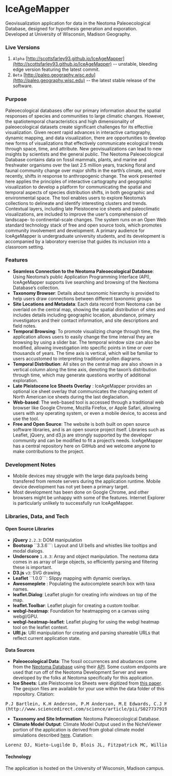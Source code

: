 # IceAgeMapper
Geovisualization application for data in the Neotoma Paleoecological Database, designed for hypothesis generation and exporation.  
Developed at University of Wisconsin, Madison Geography.  

### Live Versions
1.  ```Alpha``` [http://scottsfarley93.github.io/IceAgeMapper](http://scottsfarley93.github.io/IceAgeMapper) -- unstable, bleeding edge 
  version featuring the latest commit.
2.  ```Beta``` [http://paleo.geography.wisc.edu](http://paleo.geography.wisc.edu) -- the latest stable release of the software.

### Purpose
Paleoecological databases offer our primary information about the spatial responses of species and communities to large
climatic changes. However, the spatiotemporal characteristics and high dimensionality of paleoecological
datasets create significant challenges for its effective visualization. Given recent rapid advances in interactive cartography,
dynamic mapping, and data visualization, there are opportunities to develop new forms of visualizations that effectively
communicate ecological trends through space, time, and attribute. New geovisualizations can lead to new
insights by scientists and the general public. The Neotoma Paleoecological Database contains data on fossil mammals,
plants, and marine and freshwater organisms over the last 2.5 million years, tracking floral and faunal community change
over major shifts in the earth’s climate, and, more recently, shifts in response to anthropogenic change. The work presented
here applies the principles of interactive cartography and geographic visualization to develop a platform for communicating
the spatial and temporal aspects of species distribution shifts, in both geographic and environmental space. The
tool enables users to explore Neotoma’s collections to delineate and identify interesting clusters and trends. Contextual
layers, including late Pleistocene ice sheets and paleoclimatic visualizations, are included to improve the user’s comprehension
of landscape- to continental-scale changes. The system runs on an Open Web standard
technology stack of free and open source tools, which promotes community
involvement and development. A primary audience for IceAgeMapper is undergraduate
university students, and its development is accompanied by a laboratory exercise that
guides its inclusion into a classroom setting. 

### Features
- **Seamless Connection to the Neotoma Paleoecological Database**: Using Neotoma’s public Application Programming Interface (API), 
IceAgeMapper supports live
searching and browsing of the Neotoma Database’s collection.
- **Taxonomy Browser**: Details about taxonomic hierarchy is provided to help users draw connections between different
taxonomic groups
- **Site Locations and Metadata**: Each data record from Neotoma can be overlaid on the central map, showing the spatial
distribution of sites and includes details including geographic location, abundance, primary
investigators and their contact information, and site descriptions and field notes. 
- **Temporal Browsing**: To promote visualizing change through time, the application allows users to easily change the time
interval they are browsing by using a slider bar. The temporal window size can also be modified,
allowing investigation into specific points in time or over thousands of years. The time axis is
vertical, which will be familiar to users accustomed to interpreting traditional pollen diagrams.
- **Temporal Distribution**: All sites on the central map are also shown in a vertical column along the time axis, denoting the
taxon’s distribution through time, which may generate questions worthy of additional
exploration.
- **Late Pleistocene Ice Sheets Overlay** : IceAgeMapper provides an optional ice sheet overlay that communicates the changing extent of North American ice sheets during the last deglaciation.
- **Web-based**: The web-based tool is accessed through a traditional web browser like Google Chrome, Mozilla Firefox, or Apple Safari, allowing users with
any operating system, or even a mobile device, to access and use the tool. 
- **Free and Open Source**: The website is both built on open source software libraries, and is an open source project itself. Libraries such as Leaflet, jQuery, and d3.js
are strongly supported by the developer community and can be modified to fit a project’s needs. IceAgeMapper has a central repository here on
GitHub and we welcome anyone to make contributions to the project. 

### Development Notes
- Mobile devices may struggle with the large data payloads being transfered from remote servers during the application runtime.  Mobile device development has not yet been a primary target.  
- Most development has been done on Google Chrome, and other browsers might be unhappy with some of the features.  Internet Explorer is particularly unlikely to successfully run IceAgeMapper.


### Libraries, Data, and Tech
#### Open Source Libraries
- **jQuery** ```2.2.3```: DOM manipulation
- **Bootsrap** ``3.3.6```: Layout and UI bells and whistles like tooltips and modal dialogs.
- **Underscore** ```1.8.3```: Array and object manipulation.  The neotoma data comes in as array of large objects, so efficiently parsing and filtering these is important.
- **D3.js** ```v3```: SVG drawing.
- **Leaflet** ``1.0.0```: Slippy mapping with dynamic overlays.
- **Awesomeplete** : Populating the autocomplete search box with taxa names.
- **leaflet.Dialog**: Leaflet plugin for creating info windows on top of the map.
- **leaflet.Toolbar**: Leaflet plugin for creating a custom toolbar.
- **webgl-heatmap**: Foundation for heatmapping on a canvas using webgl/GPU.
- **webgl-heatmap-leaflet**: Leaflet pluging for using the webgl heatmap tool on the leaflet context.
- **URI.js**: URI manipulation for creating and parsing shareable URLs that reflect current application state.


#### Data Sources
- **Paleoecological Data**: The fossil occurrences and abudances come from the [Neotoma Database](http://neotomadb.org) using their [API](http://api.neotomadb.org). 
Some custom endpoints are used that run off of the Neotoma Development Server and were developed by the folks at Neotoma specifically for this application.
- **Ice Sheets**: Late Pleistocene Ice Sheets were digitized from [this paper](http://www.sciencedirect.com/science/article/pii/S0277379198000122). The geojson files are available for your use within the data folder of this repository. Citation:
<pre>
P.J Bartlein, K.H Anderson, P.M Anderson, M.E Edwards, C.J Mock, R.S Thompson, R.S Webb, T Webb III, C Whitlock, Paleoclimate simulations for North America over the past 21,000 years: features of the simulated climate and comparisons with paleoenvironmental data, Quaternary Science Reviews, Volume 17, Issues 6–7, 1 April 1998, Pages 549-585, ISSN 0277-3791, http://dx.doi.org/10.1016/S0277-3791(98)00012-2.
(http://www.sciencedirect.com/science/article/pii/S0277379198000122)
</pre>

- **Taxonomy and Site Information**: Neotoma Paleoecological Database.
- **Climate Model Output**: Climate Model Output used in the NicheViewer portion of the application is derived from global climate model simulations described [here](http://datadryad.org/resource/doi:10.5061/dryad.1597g).  Ciatation:
<pre>
Lorenz DJ, Nieto-Lugilde D, Blois JL, Fitzpatrick MC, Williams JW (2016) Downscaled and debiased climate simulations for North America from 21,000 years ago to 2100AD. Scientific Data 3: 160048. http://dx.doi.org/10.1038/sdata.2016.48
</pre>

#### Technology
The application is hosted on the University of Wisconsin, Madison campus.



